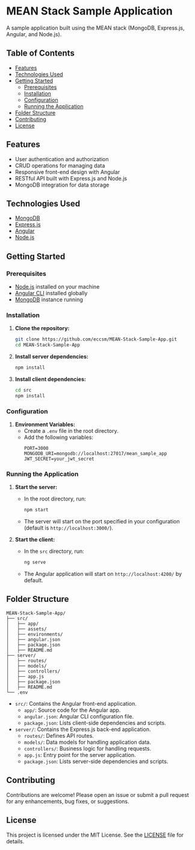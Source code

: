 # MEAN Stack Sample Application

A sample application built using the MEAN stack (MongoDB, Express.js, Angular, and Node.js).

## Table of Contents

- [Features](#features)
- [Technologies Used](#technologies-used)
- [Getting Started](#getting-started)
  - [Prerequisites](#prerequisites)
  - [Installation](#installation)
  - [Configuration](#configuration)
  - [Running the Application](#running-the-application)
- [Folder Structure](#folder-structure)
- [Contributing](#contributing)
- [License](#license)

## Features

- User authentication and authorization
- CRUD operations for managing data
- Responsive front-end design with Angular
- RESTful API built with Express.js and Node.js
- MongoDB integration for data storage

## Technologies Used

- [MongoDB](https://www.mongodb.com/)
- [Express.js](https://expressjs.com/)
- [Angular](https://angular.io/)
- [Node.js](https://nodejs.org/)

## Getting Started

### Prerequisites

- [Node.js](https://nodejs.org/) installed on your machine
- [Angular CLI](https://angular.io/cli) installed globally
- [MongoDB](https://www.mongodb.com/) instance running

### Installation

1. **Clone the repository:**
   ```bash
   git clone https://github.com/eccsm/MEAN-Stack-Sample-App.git
   cd MEAN-Stack-Sample-App
   ```

2. **Install server dependencies:**
   ```bash
   npm install
   ```

3. **Install client dependencies:**
   ```bash
   cd src
   npm install
   ```

### Configuration

1. **Environment Variables:**
   - Create a `.env` file in the root directory.
   - Add the following variables:
     ```env
     PORT=3000
     MONGODB_URI=mongodb://localhost:27017/mean_sample_app
     JWT_SECRET=your_jwt_secret
     ```

### Running the Application

1. **Start the server:**
   - In the root directory, run:
     ```bash
     npm start
     ```
   - The server will start on the port specified in your configuration (default is `http://localhost:3000/`).

2. **Start the client:**
   - In the `src` directory, run:
     ```bash
     ng serve
     ```
   - The Angular application will start on `http://localhost:4200/` by default.

## Folder Structure

```
MEAN-Stack-Sample-App/
├── src/
│   ├── app/
│   ├── assets/
│   ├── environments/
│   ├── angular.json
│   ├── package.json
│   ├── README.md
├── server/
│   ├── routes/
│   ├── models/
│   ├── controllers/
│   ├── app.js
│   ├── package.json
│   ├── README.md
└── .env
```

- `src/`: Contains the Angular front-end application.
  - `app/`: Source code for the Angular app.
  - `angular.json`: Angular CLI configuration file.
  - `package.json`: Lists client-side dependencies and scripts.
- `server/`: Contains the Express.js back-end application.
  - `routes/`: Defines API routes.
  - `models/`: Data models for handling application data.
  - `controllers/`: Business logic for handling requests.
  - `app.js`: Entry point for the server application.
  - `package.json`: Lists server-side dependencies and scripts.

## Contributing

Contributions are welcome! Please open an issue or submit a pull request for any enhancements, bug fixes, or suggestions.

## License

This project is licensed under the MIT License. See the [LICENSE](LICENSE) file for details.


